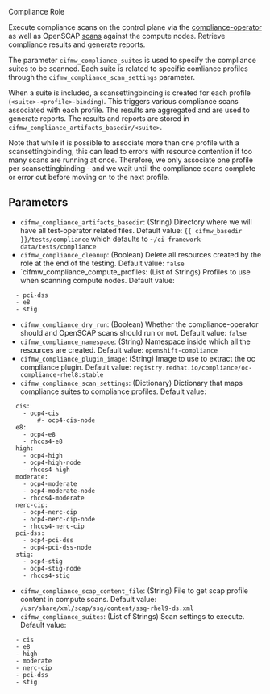 Compliance Role

Execute compliance scans on the control plane via the [compliance-operator](https://github.com/openshift/compliance-operator)
as well as OpenSCAP [scans](https://docs.redhat.com/en/documentation/red_hat_enterprise_linux/9/html/security_hardening/scanning-the-system-for-configuration-compliance-and-vulnerabilities_security-hardening#configuration-compliance-tools-in-rhel_scanning-the-system-for-configuration-compliance-and-vulnerabilities) against the compute nodes.  Retrieve compliance results and generate reports.

The parameter `cifmw_compliance_suites` is used to specify the compliance suites to be scanned.  Each suite is related to specific
comliance profiles through the `cifmw_compliance_scan_settings` parameter.

When a suite is included, a scansettingbinding is created for each profile (`<suite>-<profile>-binding`).  This triggers
various compliance scans associated with each profile.  The results are aggregated and are used to generate reports.  The results and
reports are stored in `cifmw_compliance_artifacts_basedir/<suite>`.

Note that while it is possible to associate more than one profile with a scansettingbinding, this can lead to errors with resource
contention if too many scans are running at once.  Therefore, we only associate one profile per scansettingbinding - and we wait
until the compliance scans complete or error out before moving on to the next profile.

## Parameters

* `cifmw_compliance_artifacts_basedir`: (String) Directory where we will have all test-operator related files. Default value: `{{ cifmw_basedir }}/tests/compliance` which defaults to `~/ci-framework-data/tests/compliance`
* `cifmw_compliance_cleanup`: (Boolean) Delete all resources created by the role at the end of the testing. Default value: `false`
* `cifmw_compliance_compute_profiles: (List of Strings) Profiles to use when scanning compute nodes. Default value:
```
  - pci-dss
  - e8
  - stig
```
* `cifmw_compliance_dry_run`: (Boolean) Whether the compliance-operator should and OpenSCAP scans should run or not.  Default value: `false`
* `cifmw_compliance_namespace`: (String) Namespace inside which all the resources are created. Default value: `openshift-compliance`
* `cifmw_compliance_plugin_image`: (String) Image to use to extract the oc compliance plugin. Default value: `registry.redhat.io/compliance/oc-compliance-rhel8:stable`
* `cifmw_compliance_scan_settings`: (Dictionary) Dictionary that maps compliance suites to compliance profiles.  Default value:
```
  cis:
    - ocp4-cis
        #- ocp4-cis-node
  e8:
    - ocp4-e8
    - rhcos4-e8
  high:
    - ocp4-high
    - ocp4-high-node
    - rhcos4-high
  moderate:
    - ocp4-moderate
    - ocp4-moderate-node
    - rhcos4-moderate
  nerc-cip:
    - ocp4-nerc-cip
    - ocp4-nerc-cip-node
    - rhcos4-nerc-cip
  pci-dss:
    - ocp4-pci-dss
    - ocp4-pci-dss-node
  stig:
    - ocp4-stig
    - ocp4-stig-node
    - rhcos4-stig
```
* `cifmw_compliance_scap_content_file`: (String) File to get scap profile content in compute scans. Default value: `/usr/share/xml/scap/ssg/content/ssg-rhel9-ds.xml`
* `cifmw_compliance_suites`: (List of Strings) Scan settings to execute.  Default value:
```
  - cis
  - e8
  - high
  - moderate
  - nerc-cip
  - pci-dss
  - stig
```
